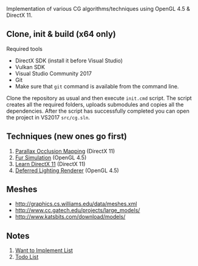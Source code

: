 Implementation of various CG algorithms/techniques using OpenGL 4.5 & DirectX 11.

## Clone, init & build (x64 only)
Required tools
- DirectX SDK (install it before Visual Studio)
- Vulkan SDK
- Visual Studio Community 2017
- Git
- Make sure that ```git``` command is available from the command line.

Clone the repository as usual and then execute `init.cmd` script. The script creates all the required folders, uploads submodules and copies all the dependencies. After the script has successfully completed you can open the project in VS2017 ```src/cg.sln```.

## Techniques (new ones go first)
1. [Parallax Occlusion Mapping](https://github.com/ref2401/cg/wiki/Parallax-Occlusion-Mapping) (DirectX 11)
2. [Fur Simulation](https://github.com/ref2401/cg/wiki/Fur-Simulation) (OpenGL 4.5)
3. [Learn DirectX 11](https://github.com/ref2401/cg/wiki/Learn-DirectX-11) (DirectX 11)
4. [Deferred Lighting Renderer](https://github.com/ref2401/cg/wiki/Deferred-Lighting-Renderer) (OpenGL 4.5)

## Meshes
- http://graphics.cs.williams.edu/data/meshes.xml
- http://www.cc.gatech.edu/projects/large_models/
- http://www.katsbits.com/download/models/

## Notes
1. [Want to Implement List](https://github.com/ref2401/cg/wiki#wanna-implement)
2. [Todo List](https://github.com/ref2401/cg/wiki#todo) 
